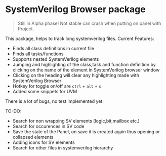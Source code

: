 # SystemVerilog Browser package

> Still in Alpha phase! Not stable can crash when putting on panel with Project.

This package, helps to track long systemverilog files. Current Features:
* Finds all class definitions in current file
* Finds all tasks/functions
* Supports nested SystemVerilog elements
* Jumping and highlighting of the class,task and function definition by clicking on the name of the element in SystemVerilog browser window
* Clicking on the heading will clear any highlighting made with SystemVerilog Browser
* Hotkey for toggle on/off are `ctrl` + `alt` + `s`
* Added some snippets for UVM

There is a lot of bugs, no test implemented yet.

TO-DO:
* Search for non wrapping SV elements (logic,bit,mailbox etc.)
* Search for occurences in SV code
* Save the state of the Panel, on save it is created again thus opening or collapsed elements
* Adding icons for SV elements
* Search for other files in systemverilog hierarchy
